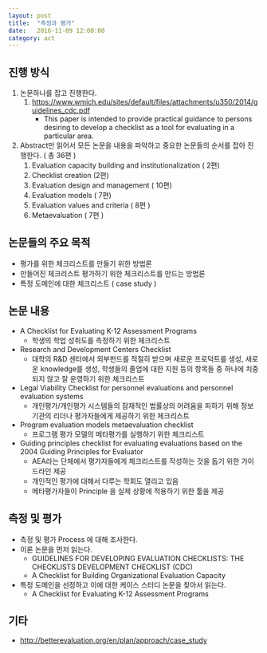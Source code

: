 ```yaml
---
layout: post
title:  "측정과 평가"
date:   2016-11-09 12:00:00
category: act
---
```


## 진행 방식
1. 논문하나를 잡고 진행한다.
    1. https://www.wmich.edu/sites/default/files/attachments/u350/2014/guidelines_cdc.pdf 
        * This paper is intended to provide practical guidance to persons desiring to develop a checklist as a tool for evaluating in a particular area.
2. Abstract만 읽어서 모든 논문을 내용을 파악하고 중요한 논문들의 순서를 잡아 진행한다. ( 총 36편 )
    1. Evaluation capacity building and institutionalization ( 2편)
    2. Checklist creation (2편)
    3. Evaluation design and management ( 10편)
    4. Evaluation models ( 7편)
    5. Evaluation values and criteria ( 8편 )
    6. Metaevaluation ( 7편 )

## 논문들의 주요 목적
* 평가를 위한 체크리스트를 만들기 위한 방법론
* 만들어진 체크리스트 평가하기 위한 체크리스트를 만드는 방법론
* 특정 도메인에 대한 체크리스트 ( case study )

## 논문 내용
* A Checklist for Evaluating K-12 Assessment Programs
    * 학생의 학업 성취도를 측정하기 위한 체크리스트
* Research and Development Centers Checklist
    * 대학의 R&D 센터에서 외부펀드를 적절히 받으며 새로운 프로덕트를 생성, 새로운 knowledge를 생성, 학생들의 졸업에 대한 지원 등의 항목들 중 하나에 치중되지 않고 잘 운영하기 위한 체크리스트
* Legal Viability Checklist for personnel evaluations and personnel evaluation systems
    * 개인평가/개인평가 시스템들의 잠재적인 법률상의 어려움을 피하기 위해 정보기관의 리더나 평가자들에게 제공하기 위한 체크리스트
* Program evaluation models metaevaluation checklist
    * 프로그램 평가 모델의 메타평가를 실행하기 위한 체크리스트
* Guiding principles checklist for evaluating evaluations based on the 2004 Guiding Principles for Evaluator
    * AEA라는 단체에서 평가자들에게 체크리스트를 작성하는 것을 돕기 위한 가이드라인 제공
    * 개인적인 평가에 대해서 다루는 학회도 열리고 있음
    * 메타평가자들이 Principle 을 실제 상황에 적용하기 위한 툴을 제공


## 측정 및 평가 
* 측정 및 평가 Process 에 대해 조사한다.
* 이론 논문을 먼저 읽는다.
    * GUIDELINES FOR DEVELOPING EVALUATION CHECKLISTS: THE CHECKLISTS DEVELOPMENT CHECKLIST (CDC)
    * A Checklist for Building Organizational Evaluation Capacity
* 특정 도메인을 선정하고 이에 대한 케이스 스터디 논문을 찾아서 읽는다.
    * A Checklist for Evaluating K-12 Assessment Programs

## 기타
* http://betterevaluation.org/en/plan/approach/case_study
